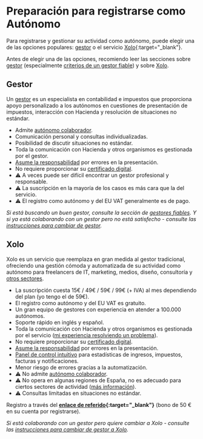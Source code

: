 # Preparación para registrarse como Autónomo

Para registrarse y gestionar su actividad como autónomo, puede elegir una de las opciones populares: [gestor](#gestores-de-confianza) o
el servicio [Xolo](https://bit.ly/xolosignup){:target="_blank"}.

Antes de elegir una de las opciones, recomiendo leer las secciones sobre [gestor](#gestor-1) (especialmente
[criterios de un gestor fiable](#criterios-de-un-gestor-fiable)) y sobre [Xolo](#xolo-1).

## Gestor

Un [gestor](#gestores-de-confianza) es un especialista en contabilidad e impuestos que proporciona apoyo personalizado a los autónomos en cuestiones
de presentación de impuestos, interacción con Hacienda y resolución de situaciones no estándar.

- Admite [autónomo colaborador](#autónomo-colaborador).
- Comunicación personal y consultas individualizadas.
- Posibilidad de discutir situaciones no estándar.
- Toda la comunicación con Hacienda y otros organismos es gestionada por el gestor.
- [Asume la responsabilidad](#responsabilidad-del-gestor) por errores en la presentación.
- No requiere proporcionar su [certificado digital](#proporcionar-certificado-digital-al-gestor).
- ⚠️ A veces puede ser difícil encontrar un gestor profesional y responsable.
- ⚠️ La suscripción en la mayoría de los casos es más cara que la del servicio.
- ⚠️ El registro como autónomo y del EU VAT generalmente es de pago.

_Si está buscando un buen gestor, consulte la sección de [gestores fiables](#gestores-de-confianza). Y si ya
está colaborando con un gestor pero no está satisfecho - consulte las [instrucciones para cambiar de gestor](#cambio-de-gestor)._

## Xolo

Xolo es un servicio que reemplaza en gran medida al gestor tradicional, ofreciendo una gestión cómoda y automatizada
de su actividad como autónomo para freelancers de IT, marketing, medios, diseño, consultoría
y [otros sectores](#es-xolo-adecuado-para-ti).

- La suscripción cuesta 15€ / 49€ / 59€ / 99€ (+ IVA) al mes dependiendo del plan (yo tengo el de 59€).
- El registro como autónomo y del EU VAT es gratuito.
- Un gran equipo de gestores con experiencia en atender a 100.000 autónomos.
- Soporte rápido en inglés y español.
- Toda la comunicación con Hacienda y otros organismos es gestionada por
  el servicio ([mi experiencia resolviendo un problema](#mi-problema-con-hacienda-española)).
- No requiere proporcionar su [certificado digital](#proporcionar-certificado-digital-al-gestor).
- [Asume la responsabilidad](#responsabilidad-de-xolo) por errores en la presentación.
- [Panel de control intuitivo](#demo-del-panel-de-control-tutoriales) para estadísticas de ingresos, impuestos, facturas y
  notificaciones.
- Menor riesgo de errores gracias a la automatización.
- ⚠️ No admite [autónomo colaborador](#autónomo-colaborador).
- ⚠️ No opera en algunas regiones de España, no es adecuado para ciertos sectores
  de actividad ([más información](#es-xolo-adecuado-para-ti)).
- ⚠️ Consultas limitadas en situaciones no estándar.

Registro a través del **[enlace de referido](https://bit.ly/xolosignup){:target="_blank"}** (bono de 50 € en su cuenta
por registrarse).

_Si está colaborando con un gestor pero quiere cambiar a
Xolo - consulte las [instrucciones para cambiar de gestor a Xolo](#transición-de-gestor-a-xolo)._ 
